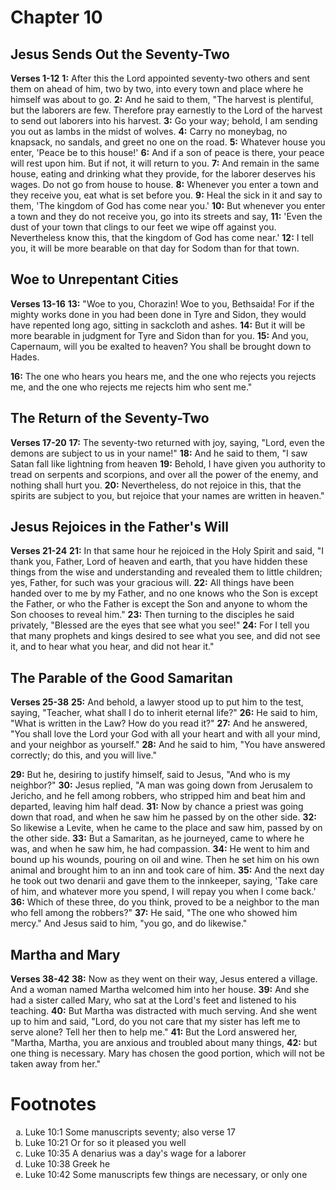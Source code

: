 # Chapter 10
## Jesus Sends Out the Seventy-Two
**Verses 1-12**
**1:** After this the Lord appointed seventy-two others and sent them on ahead of him, two by two, into every town and place where he himself was about to go.
**2:** And he said to them, "The harvest is plentiful, but the laborers are few. Therefore pray earnestly to the Lord of the harvest to send out laborers into his harvest.
**3:** Go your way; behold, I am sending you out as lambs in the midst of wolves.
**4:** Carry no moneybag, no knapsack, no sandals, and greet no one on the road.
**5:** Whatever house you enter, 'Peace be to this house!'
**6:** And if a son of peace is there, your peace will rest upon him. But if not, it will return to you.
**7:** And remain in the same house, eating and drinking what they provide, for the laborer deserves his wages. Do not go from house to house.
**8:** Whenever you enter a town and they receive you, eat what is set before you.
**9:** Heal the sick in it and say to them, 'The kingdom of God has come near you.'
**10:** But whenever you enter a town and they do not receive you, go into its streets and say,
**11:** 'Even the dust of your town that clings to our feet we wipe off against you. Nevertheless know this, that the kingdom of God has come near.'
**12:** I tell you, it will be more bearable on that day for Sodom than for that town.

## Woe to Unrepentant Cities
**Verses 13-16**
**13:** "Woe to you, Chorazin! Woe to you, Bethsaida! For if the mighty works done in you had been done in Tyre and Sidon, they would have repented long ago, sitting in sackcloth and ashes.
**14:** But it will be more bearable in judgment for Tyre and Sidon than for you.
**15:** And you, Capernaum, will you be exalted to heaven? You shall be brought down to Hades.

**16:** The one who hears you hears me, and the one who rejects you rejects me, and the one who rejects me rejects him who sent me."

## The Return of the Seventy-Two
**Verses 17-20**
**17:** The seventy-two returned with joy, saying, "Lord, even the demons are subject to us in your name!"
**18:** And he said to them, "I saw Satan fall like lightning from heaven
**19:** Behold, I have given you authority to tread on serpents and scorpions, and over all the power of the enemy, and nothing shall hurt you.
**20:** Nevertheless, do not rejoice in this, that the spirits are subject to you, but rejoice that your names are written in heaven."

## Jesus Rejoices in the Father's Will
**Verses 21-24**
**21:** In that same hour he rejoiced in the Holy Spirit and said, "I thank you, Father, Lord of heaven and earth, that you have hidden these things from the wise and understanding and revealed them to little children; yes, Father, for such was your gracious will.
**22:** All things have been handed over to me by my Father, and no one knows who the Son is except the Father, or who the Father is except the Son and anyone to whom the Son chooses to reveal him."
**23:** Then turning to the disciples he said privately, "Blessed are the eyes that see what you see!"
**24:** For I tell you that many prophets and kings desired to see what you see, and did not see it, and to hear what you hear, and did not hear it."

## The Parable of the Good Samaritan
**Verses 25-38**
**25:** And behold, a lawyer stood up to put him to the test, saying, "Teacher, what shall I do to inherit eternal life?"
**26:** He said to him, "What is written in the Law? How do you read it?"
**27:** And he answered, "You shall love the Lord your God with all your heart and with all your mind, and your neighbor as yourself."
**28:** And he said to him, "You have answered correctly; do this, and you will live."

**29:** But he, desiring to justify himself, said to Jesus, "And who is my neighbor?"
**30:** Jesus replied, "A man was going down from Jerusalem to Jericho, and he fell among robbers, who stripped him and beat him and departed, leaving him half dead.
**31:** Now by chance a priest was going down that road, and when he saw him he passed by on the other side.
**32:** So likewise a Levite, when he came to the place and saw him, passed by on the other side.
**33:** But a Samaritan, as he journeyed, came to where he was, and when he saw him, he had compassion.
**34:** He went to him and bound up his wounds, pouring on oil and wine. Then he set him on his own animal and brought him to an inn and took care of him. 
**35:** And the next day he took out two denarii and gave them to the innkeeper, saying, 'Take care of him, and whatever more you spend, I will repay you when I come back.'
**36:** Which of these three, do you think, proved to be a neighbor to the man who fell among the robbers?"
**37:** He said, "The one who showed him mercy." And Jesus said to him, "you go, and do likewise."

## Martha and Mary
**Verses 38-42**
**38:** Now as they went on their way, Jesus entered a village. And a woman named Martha welcomed him into her house.
**39:** And she had a sister called Mary, who sat at the Lord's feet and listened to his teaching.
**40:** But Martha was distracted with much serving. And she went up to him and said, "Lord, do you not care that my sister has left me to serve alone? Tell her then to help me."
**41:** But the Lord answered her, "Martha, Martha, you are anxious and troubled about many things,
**42:** but one thing is necessary. Mary has chosen the good portion, which will not be taken away from her."

# Footnotes
<ol type='a'>
	<li>Luke 10:1 Some manuscripts seventy; also verse 17</li>
	<li>Luke 10:21 Or for so it pleased you well</li>
	<li>Luke 10:35 A denarius was a day's wage for a laborer</li>
	<li>Luke 10:38 Greek he</li>
	<li>Luke 10:42 Some manuscripts few things are necessary, or only one</li>
</ol>
